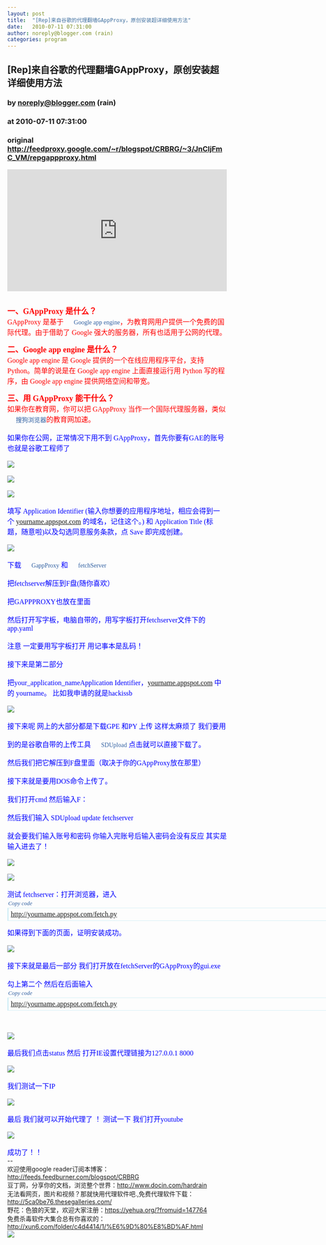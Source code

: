 ```yaml
---
layout: post
title:  "[Rep]来自谷歌的代理翻墙GAppProxy，原创安装超详细使用方法"
date:   2010-07-11 07:31:00
author: noreply@blogger.com (rain)
categories: program
---
```


## [Rep]来自谷歌的代理翻墙GAppProxy，原创安装超详细使用方法
### by noreply@blogger.com (rain)
### at 2010-07-11 07:31:00
### original <http://feedproxy.google.com/~r/blogspot/CRBRG/~3/JnCljFmC_VM/repgappproxy.html>

<p><iframe src="http://feedads.g.doubleclick.net/~ah/f/bsv5mvr041v0lddc0s9fhkf8c8/300/250?ca=1&amp;fh=280#http%3A%2F%2Ffreesource-rain.blogspot.com%2F2010%2F07%2Frepgappproxy.html" width="100%" height="280" frameborder="0" scrolling="no" marginwidth="0" marginheight="0"></iframe></p><br><span style="font-family:Arial;font-size:11.8056px"><font size="4" style="font-family:Tahoma;padding-top:0px;padding-right:0px;padding-bottom:0px;padding-left:0px;margin-top:0px;margin-right:0px;margin-bottom:0px;margin-left:0px"><span style="font-family:Tahoma;padding-top:0px;padding-right:0px;padding-bottom:0px;padding-left:0px;margin-top:0px;margin-right:0px;margin-bottom:0px;margin-left:0px;color:red"><b style="font-family:Tahoma;padding-top:0px;padding-right:0px;padding-bottom:0px;padding-left:0px;margin-top:0px;margin-right:0px;margin-bottom:0px;margin-left:0px">一、GAppProxy 是什么？ </b></span></font><br style="font-family:Tahoma;padding-top:0px;padding-right:0px;padding-bottom:0px;padding-left:0px;margin-top:0px;margin-right:0px;margin-bottom:0px;margin-left:0px"> <font size="3" style="font-family:Tahoma;padding-top:0px;padding-right:0px;padding-bottom:0px;padding-left:0px;margin-top:0px;margin-right:0px;margin-bottom:0px;margin-left:0px"><span style="font-family:Tahoma;padding-top:0px;padding-right:0px;padding-bottom:0px;padding-left:0px;margin-top:0px;margin-right:0px;margin-bottom:0px;margin-left:0px;color:red">GAppProxy 是基于 <a href="http://www.viidii.com/?http://appengine______google______com/&amp;z" style="font-family:Tahoma;padding-top:0px;padding-right:0px;padding-bottom:0px;padding-left:0px;margin-top:0px;margin-right:0px;margin-bottom:0px;margin-left:0px;text-decoration:none;color:rgb(47,95,161);font-size:14px"><img src="http://i37.tinypic.com/2im913.gif" width="16" height="16" align="top" style="font-family:Tahoma;padding-top:0px;padding-right:0px;padding-bottom:0px;padding-left:0px;margin-top:0px;margin-right:0px;margin-bottom:0px;margin-left:0px;border-top-width:0px;border-right-width:0px;border-bottom-width:0px;border-left-width:0px;border-style:initial;border-color:initial"> Google app engine</a>，为教育网用户提供一个免费的国际代理。由于借助了 Google 强大的服务器，所有也适用于公网的代理。</span></font><br style="font-family:Tahoma;padding-top:0px;padding-right:0px;padding-bottom:0px;padding-left:0px;margin-top:0px;margin-right:0px;margin-bottom:0px;margin-left:0px"> <br style="font-family:Tahoma;padding-top:0px;padding-right:0px;padding-bottom:0px;padding-left:0px;margin-top:0px;margin-right:0px;margin-bottom:0px;margin-left:0px"><font size="4" style="font-family:Tahoma;padding-top:0px;padding-right:0px;padding-bottom:0px;padding-left:0px;margin-top:0px;margin-right:0px;margin-bottom:0px;margin-left:0px"><span style="font-family:Tahoma;padding-top:0px;padding-right:0px;padding-bottom:0px;padding-left:0px;margin-top:0px;margin-right:0px;margin-bottom:0px;margin-left:0px;color:red"><b style="font-family:Tahoma;padding-top:0px;padding-right:0px;padding-bottom:0px;padding-left:0px;margin-top:0px;margin-right:0px;margin-bottom:0px;margin-left:0px">二、Google app engine 是什么？ </b></span></font><br style="font-family:Tahoma;padding-top:0px;padding-right:0px;padding-bottom:0px;padding-left:0px;margin-top:0px;margin-right:0px;margin-bottom:0px;margin-left:0px"> <font size="3" style="font-family:Tahoma;padding-top:0px;padding-right:0px;padding-bottom:0px;padding-left:0px;margin-top:0px;margin-right:0px;margin-bottom:0px;margin-left:0px"><span style="font-family:Tahoma;padding-top:0px;padding-right:0px;padding-bottom:0px;padding-left:0px;margin-top:0px;margin-right:0px;margin-bottom:0px;margin-left:0px;color:red">Google app engine 是 Google 提供的一个在线应用程序平台，支持 Python。简单的说是在 Google app engine 上面直接运行用 Python 写的程序，由 Google app engine 提供网络空间和带宽。</span></font><br style="font-family:Tahoma;padding-top:0px;padding-right:0px;padding-bottom:0px;padding-left:0px;margin-top:0px;margin-right:0px;margin-bottom:0px;margin-left:0px"> <br style="font-family:Tahoma;padding-top:0px;padding-right:0px;padding-bottom:0px;padding-left:0px;margin-top:0px;margin-right:0px;margin-bottom:0px;margin-left:0px"><font size="4" style="font-family:Tahoma;padding-top:0px;padding-right:0px;padding-bottom:0px;padding-left:0px;margin-top:0px;margin-right:0px;margin-bottom:0px;margin-left:0px"><span style="font-family:Tahoma;padding-top:0px;padding-right:0px;padding-bottom:0px;padding-left:0px;margin-top:0px;margin-right:0px;margin-bottom:0px;margin-left:0px;color:red"><b style="font-family:Tahoma;padding-top:0px;padding-right:0px;padding-bottom:0px;padding-left:0px;margin-top:0px;margin-right:0px;margin-bottom:0px;margin-left:0px">三、用 GAppProxy 能干什么？ </b></span></font><br style="font-family:Tahoma;padding-top:0px;padding-right:0px;padding-bottom:0px;padding-left:0px;margin-top:0px;margin-right:0px;margin-bottom:0px;margin-left:0px"> <font size="3" style="font-family:Tahoma;padding-top:0px;padding-right:0px;padding-bottom:0px;padding-left:0px;margin-top:0px;margin-right:0px;margin-bottom:0px;margin-left:0px"><span style="font-family:Tahoma;padding-top:0px;padding-right:0px;padding-bottom:0px;padding-left:0px;margin-top:0px;margin-right:0px;margin-bottom:0px;margin-left:0px;color:red">如果你在教育网，你可以把 GAppProxy 当作一个国际代理服务器，类似<a href="http://www.viidii.com/?http://www______appinn______com/sogouexplorer-beta/&amp;z" style="font-family:Tahoma;padding-top:0px;padding-right:0px;padding-bottom:0px;padding-left:0px;margin-top:0px;margin-right:0px;margin-bottom:0px;margin-left:0px;text-decoration:none;color:rgb(47,95,161);font-size:14px"><img src="http://i37.tinypic.com/2im913.gif" width="16" height="16" align="top" style="font-family:Tahoma;padding-top:0px;padding-right:0px;padding-bottom:0px;padding-left:0px;margin-top:0px;margin-right:0px;margin-bottom:0px;margin-left:0px;border-top-width:0px;border-right-width:0px;border-bottom-width:0px;border-left-width:0px;border-style:initial;border-color:initial"> 搜狗浏览器</a>的教育网加速。</span></font><br style="font-family:Tahoma;padding-top:0px;padding-right:0px;padding-bottom:0px;padding-left:0px;margin-top:0px;margin-right:0px;margin-bottom:0px;margin-left:0px"> <span style="font-family:Tahoma;padding-top:0px;padding-right:0px;padding-bottom:0px;padding-left:0px;margin-top:0px;margin-right:0px;margin-bottom:0px;margin-left:0px;color:blue"><font size="3" style="font-family:Tahoma;padding-top:0px;padding-right:0px;padding-bottom:0px;padding-left:0px;margin-top:0px;margin-right:0px;margin-bottom:0px;margin-left:0px"><br style="font-family:Tahoma;padding-top:0px;padding-right:0px;padding-bottom:0px;padding-left:0px;margin-top:0px;margin-right:0px;margin-bottom:0px;margin-left:0px"> 如果你在公网，正常情况下用不到 GAppProxy，首先你要有GAE的账号 也就是谷歌工程师了<br style="font-family:Tahoma;padding-top:0px;padding-right:0px;padding-bottom:0px;padding-left:0px;margin-top:0px;margin-right:0px;margin-bottom:0px;margin-left:0px"> <br style="font-family:Tahoma;padding-top:0px;padding-right:0px;padding-bottom:0px;padding-left:0px;margin-top:0px;margin-right:0px;margin-bottom:0px;margin-left:0px"><img src="http://caoliu52013.files.wordpress.com/2010/07/t66ygap-0.jpg" style="font-family:Tahoma;padding-top:0px;padding-right:0px;padding-bottom:0px;padding-left:0px;margin-top:0px;margin-right:0px;margin-bottom:0px;margin-left:0px;border-top-width:0px;border-right-width:0px;border-bottom-width:0px;border-left-width:0px;border-style:initial;border-color:initial"><br style="font-family:Tahoma;padding-top:0px;padding-right:0px;padding-bottom:0px;padding-left:0px;margin-top:0px;margin-right:0px;margin-bottom:0px;margin-left:0px"> <br style="font-family:Tahoma;padding-top:0px;padding-right:0px;padding-bottom:0px;padding-left:0px;margin-top:0px;margin-right:0px;margin-bottom:0px;margin-left:0px"><img src="http://caoliu52013.files.wordpress.com/2010/07/t66ygap-12.jpg" style="font-family:Tahoma;padding-top:0px;padding-right:0px;padding-bottom:0px;padding-left:0px;margin-top:0px;margin-right:0px;margin-bottom:0px;margin-left:0px;border-top-width:0px;border-right-width:0px;border-bottom-width:0px;border-left-width:0px;border-style:initial;border-color:initial"><br style="font-family:Tahoma;padding-top:0px;padding-right:0px;padding-bottom:0px;padding-left:0px;margin-top:0px;margin-right:0px;margin-bottom:0px;margin-left:0px"> <br style="font-family:Tahoma;padding-top:0px;padding-right:0px;padding-bottom:0px;padding-left:0px;margin-top:0px;margin-right:0px;margin-bottom:0px;margin-left:0px"><img src="http://caoliu52013.files.wordpress.com/2010/07/t66ygap-22.jpg" style="font-family:Tahoma;padding-top:0px;padding-right:0px;padding-bottom:0px;padding-left:0px;margin-top:0px;margin-right:0px;margin-bottom:0px;margin-left:0px;border-top-width:0px;border-right-width:0px;border-bottom-width:0px;border-left-width:0px;border-style:initial;border-color:initial"><br style="font-family:Tahoma;padding-top:0px;padding-right:0px;padding-bottom:0px;padding-left:0px;margin-top:0px;margin-right:0px;margin-bottom:0px;margin-left:0px"> <br style="font-family:Tahoma;padding-top:0px;padding-right:0px;padding-bottom:0px;padding-left:0px;margin-top:0px;margin-right:0px;margin-bottom:0px;margin-left:0px">填写 Application Identifier (输入你想要的应用程序地址，相应会得到一个 <a href="http://yourname.appspot.com">yourname.appspot.com</a> 的域名，记住这个。) 和 Application Title (标题，随意啦)以及勾选同意服务条款，点 Save 即完成创建。<br style="font-family:Tahoma;padding-top:0px;padding-right:0px;padding-bottom:0px;padding-left:0px;margin-top:0px;margin-right:0px;margin-bottom:0px;margin-left:0px"> <br style="font-family:Tahoma;padding-top:0px;padding-right:0px;padding-bottom:0px;padding-left:0px;margin-top:0px;margin-right:0px;margin-bottom:0px;margin-left:0px"><img src="http://caoliu52013.files.wordpress.com/2010/07/t66ygap-32.jpg" style="font-family:Tahoma;padding-top:0px;padding-right:0px;padding-bottom:0px;padding-left:0px;margin-top:0px;margin-right:0px;margin-bottom:0px;margin-left:0px;border-top-width:0px;border-right-width:0px;border-bottom-width:0px;border-left-width:0px;border-style:initial;border-color:initial"><br style="font-family:Tahoma;padding-top:0px;padding-right:0px;padding-bottom:0px;padding-left:0px;margin-top:0px;margin-right:0px;margin-bottom:0px;margin-left:0px"> <br style="font-family:Tahoma;padding-top:0px;padding-right:0px;padding-bottom:0px;padding-left:0px;margin-top:0px;margin-right:0px;margin-bottom:0px;margin-left:0px">下载 <a href="http://www.viidii.com/?http://code______google______com/p/gappproxy/downloads/list&amp;z" style="font-family:Tahoma;padding-top:0px;padding-right:0px;padding-bottom:0px;padding-left:0px;margin-top:0px;margin-right:0px;margin-bottom:0px;margin-left:0px;text-decoration:none;color:rgb(47,95,161);font-size:14px"><img src="http://i37.tinypic.com/2im913.gif" width="16" height="16" align="top" style="font-family:Tahoma;padding-top:0px;padding-right:0px;padding-bottom:0px;padding-left:0px;margin-top:0px;margin-right:0px;margin-bottom:0px;margin-left:0px;border-top-width:0px;border-right-width:0px;border-bottom-width:0px;border-left-width:0px;border-style:initial;border-color:initial"> GappProxy</a> 和 <a href="http://www.viidii.com/?http://gappproxy______googlecode______com/files/fetchServer______r69______tar______gz&amp;z" style="font-family:Tahoma;padding-top:0px;padding-right:0px;padding-bottom:0px;padding-left:0px;margin-top:0px;margin-right:0px;margin-bottom:0px;margin-left:0px;text-decoration:none;color:rgb(47,95,161);font-size:14px"><img src="http://i37.tinypic.com/2im913.gif" width="16" height="16" align="top" style="font-family:Tahoma;padding-top:0px;padding-right:0px;padding-bottom:0px;padding-left:0px;margin-top:0px;margin-right:0px;margin-bottom:0px;margin-left:0px;border-top-width:0px;border-right-width:0px;border-bottom-width:0px;border-left-width:0px;border-style:initial;border-color:initial"> fetchServer</a><br style="font-family:Tahoma;padding-top:0px;padding-right:0px;padding-bottom:0px;padding-left:0px;margin-top:0px;margin-right:0px;margin-bottom:0px;margin-left:0px"> <br style="font-family:Tahoma;padding-top:0px;padding-right:0px;padding-bottom:0px;padding-left:0px;margin-top:0px;margin-right:0px;margin-bottom:0px;margin-left:0px">把fetchserver解压到F盘(随你喜欢）<br style="font-family:Tahoma;padding-top:0px;padding-right:0px;padding-bottom:0px;padding-left:0px;margin-top:0px;margin-right:0px;margin-bottom:0px;margin-left:0px"> <br style="font-family:Tahoma;padding-top:0px;padding-right:0px;padding-bottom:0px;padding-left:0px;margin-top:0px;margin-right:0px;margin-bottom:0px;margin-left:0px">把GAPPPROXY也放在里面<br style="font-family:Tahoma;padding-top:0px;padding-right:0px;padding-bottom:0px;padding-left:0px;margin-top:0px;margin-right:0px;margin-bottom:0px;margin-left:0px"> <br style="font-family:Tahoma;padding-top:0px;padding-right:0px;padding-bottom:0px;padding-left:0px;margin-top:0px;margin-right:0px;margin-bottom:0px;margin-left:0px">然后打开写字板，电脑自带的，用写字板打开fetchserver文件下的app.yaml<br style="font-family:Tahoma;padding-top:0px;padding-right:0px;padding-bottom:0px;padding-left:0px;margin-top:0px;margin-right:0px;margin-bottom:0px;margin-left:0px"> <br style="font-family:Tahoma;padding-top:0px;padding-right:0px;padding-bottom:0px;padding-left:0px;margin-top:0px;margin-right:0px;margin-bottom:0px;margin-left:0px">注意 一定要用写字板打开 用记事本是乱码！<br style="font-family:Tahoma;padding-top:0px;padding-right:0px;padding-bottom:0px;padding-left:0px;margin-top:0px;margin-right:0px;margin-bottom:0px;margin-left:0px"> <br style="font-family:Tahoma;padding-top:0px;padding-right:0px;padding-bottom:0px;padding-left:0px;margin-top:0px;margin-right:0px;margin-bottom:0px;margin-left:0px">接下来是第二部分<br style="font-family:Tahoma;padding-top:0px;padding-right:0px;padding-bottom:0px;padding-left:0px;margin-top:0px;margin-right:0px;margin-bottom:0px;margin-left:0px"> <br style="font-family:Tahoma;padding-top:0px;padding-right:0px;padding-bottom:0px;padding-left:0px;margin-top:0px;margin-right:0px;margin-bottom:0px;margin-left:0px">把your_application_nameApplication Identifier，<a href="http://yourname.appspot.com">yourname.appspot.com</a> 中的 yourname。 比如我申请的就是hackissb<br style="font-family:Tahoma;padding-top:0px;padding-right:0px;padding-bottom:0px;padding-left:0px;margin-top:0px;margin-right:0px;margin-bottom:0px;margin-left:0px"> <br style="font-family:Tahoma;padding-top:0px;padding-right:0px;padding-bottom:0px;padding-left:0px;margin-top:0px;margin-right:0px;margin-bottom:0px;margin-left:0px"><img src="http://caoliu52013.files.wordpress.com/2010/07/t66ygap-4.jpg" style="font-family:Tahoma;padding-top:0px;padding-right:0px;padding-bottom:0px;padding-left:0px;margin-top:0px;margin-right:0px;margin-bottom:0px;margin-left:0px;border-top-width:0px;border-right-width:0px;border-bottom-width:0px;border-left-width:0px;border-style:initial;border-color:initial"><br style="font-family:Tahoma;padding-top:0px;padding-right:0px;padding-bottom:0px;padding-left:0px;margin-top:0px;margin-right:0px;margin-bottom:0px;margin-left:0px"> <br style="font-family:Tahoma;padding-top:0px;padding-right:0px;padding-bottom:0px;padding-left:0px;margin-top:0px;margin-right:0px;margin-bottom:0px;margin-left:0px">接下来呢 网上的大部分都是下载GPE 和PY 上传 这样太麻烦了 我们要用<br style="font-family:Tahoma;padding-top:0px;padding-right:0px;padding-bottom:0px;padding-left:0px;margin-top:0px;margin-right:0px;margin-bottom:0px;margin-left:0px"> <br style="font-family:Tahoma;padding-top:0px;padding-right:0px;padding-bottom:0px;padding-left:0px;margin-top:0px;margin-right:0px;margin-bottom:0px;margin-left:0px">到的是谷歌自带的上传工具 <a href="http://www.viidii.com/?http://sdapp______googlecode______com/files/SDUpload%200______1______rar&amp;z" style="font-family:Tahoma;padding-top:0px;padding-right:0px;padding-bottom:0px;padding-left:0px;margin-top:0px;margin-right:0px;margin-bottom:0px;margin-left:0px;text-decoration:none;color:rgb(47,95,161);font-size:14px"><img src="http://i37.tinypic.com/2im913.gif" width="16" height="16" align="top" style="font-family:Tahoma;padding-top:0px;padding-right:0px;padding-bottom:0px;padding-left:0px;margin-top:0px;margin-right:0px;margin-bottom:0px;margin-left:0px;border-top-width:0px;border-right-width:0px;border-bottom-width:0px;border-left-width:0px;border-style:initial;border-color:initial"> SDUpload</a> 点击就可以直接下载了。<br style="font-family:Tahoma;padding-top:0px;padding-right:0px;padding-bottom:0px;padding-left:0px;margin-top:0px;margin-right:0px;margin-bottom:0px;margin-left:0px"> <br style="font-family:Tahoma;padding-top:0px;padding-right:0px;padding-bottom:0px;padding-left:0px;margin-top:0px;margin-right:0px;margin-bottom:0px;margin-left:0px">然后我们把它解压到F盘里面（取决于你的GAppProxy放在那里）<br style="font-family:Tahoma;padding-top:0px;padding-right:0px;padding-bottom:0px;padding-left:0px;margin-top:0px;margin-right:0px;margin-bottom:0px;margin-left:0px"> <br style="font-family:Tahoma;padding-top:0px;padding-right:0px;padding-bottom:0px;padding-left:0px;margin-top:0px;margin-right:0px;margin-bottom:0px;margin-left:0px">接下来就是要用DOS命令上传了。<br style="font-family:Tahoma;padding-top:0px;padding-right:0px;padding-bottom:0px;padding-left:0px;margin-top:0px;margin-right:0px;margin-bottom:0px;margin-left:0px"> <br style="font-family:Tahoma;padding-top:0px;padding-right:0px;padding-bottom:0px;padding-left:0px;margin-top:0px;margin-right:0px;margin-bottom:0px;margin-left:0px">我们打开cmd 然后输入F： <br style="font-family:Tahoma;padding-top:0px;padding-right:0px;padding-bottom:0px;padding-left:0px;margin-top:0px;margin-right:0px;margin-bottom:0px;margin-left:0px"> <br style="font-family:Tahoma;padding-top:0px;padding-right:0px;padding-bottom:0px;padding-left:0px;margin-top:0px;margin-right:0px;margin-bottom:0px;margin-left:0px">然后我们输入 SDUpload update fetchserver<br style="font-family:Tahoma;padding-top:0px;padding-right:0px;padding-bottom:0px;padding-left:0px;margin-top:0px;margin-right:0px;margin-bottom:0px;margin-left:0px"> <br style="font-family:Tahoma;padding-top:0px;padding-right:0px;padding-bottom:0px;padding-left:0px;margin-top:0px;margin-right:0px;margin-bottom:0px;margin-left:0px">就会要我们输入账号和密码 你输入完账号后输入密码会没有反应 其实是输入进去了！<br style="font-family:Tahoma;padding-top:0px;padding-right:0px;padding-bottom:0px;padding-left:0px;margin-top:0px;margin-right:0px;margin-bottom:0px;margin-left:0px"> <br style="font-family:Tahoma;padding-top:0px;padding-right:0px;padding-bottom:0px;padding-left:0px;margin-top:0px;margin-right:0px;margin-bottom:0px;margin-left:0px"><img src="http://caoliu52013.files.wordpress.com/2010/07/t66ygap-52.jpg" style="font-family:Tahoma;padding-top:0px;padding-right:0px;padding-bottom:0px;padding-left:0px;margin-top:0px;margin-right:0px;margin-bottom:0px;margin-left:0px;border-top-width:0px;border-right-width:0px;border-bottom-width:0px;border-left-width:0px;border-style:initial;border-color:initial"><br style="font-family:Tahoma;padding-top:0px;padding-right:0px;padding-bottom:0px;padding-left:0px;margin-top:0px;margin-right:0px;margin-bottom:0px;margin-left:0px"> <br style="font-family:Tahoma;padding-top:0px;padding-right:0px;padding-bottom:0px;padding-left:0px;margin-top:0px;margin-right:0px;margin-bottom:0px;margin-left:0px"><img src="http://caoliu52013.files.wordpress.com/2010/07/t66ygap-62.jpg" style="font-family:Tahoma;padding-top:0px;padding-right:0px;padding-bottom:0px;padding-left:0px;margin-top:0px;margin-right:0px;margin-bottom:0px;margin-left:0px;border-top-width:0px;border-right-width:0px;border-bottom-width:0px;border-left-width:0px;border-style:initial;border-color:initial"><br style="font-family:Tahoma;padding-top:0px;padding-right:0px;padding-bottom:0px;padding-left:0px;margin-top:0px;margin-right:0px;margin-bottom:0px;margin-left:0px"> <br style="font-family:Tahoma;padding-top:0px;padding-right:0px;padding-bottom:0px;padding-left:0px;margin-top:0px;margin-right:0px;margin-bottom:0px;margin-left:0px">测试 fetchserver：打开浏览器，进入<h6 style="font-family:Tahoma;padding-top:0px;padding-right:0px;padding-bottom:0px;padding-left:0px;margin-top:2px;margin-right:2px;margin-bottom:2px;margin-left:2px;font-size:13px;color:rgb(0,76,125)"> <a href="http://cl.paisky.com/htm_data/7/1007/550986.html" style="font-family:Tahoma;padding-top:0px;padding-right:0px;padding-bottom:0px;padding-left:0px;margin-top:0px;margin-right:0px;margin-bottom:0px;margin-left:0px;text-decoration:none;color:rgb(47,95,161)">Copy code</a></h6> <blockquote style="font-family:Tahoma;padding-top:5px;padding-right:5px;padding-bottom:5px;padding-left:5px;margin-top:0px;margin-right:0px;margin-bottom:14px;margin-left:0px;width:1321px;font-size:16px;color:rgb(129,136,140);border-top-width:1px;border-right-width:1px;border-bottom-width:1px;border-left-width:3px;border-top-style:solid;border-right-style:solid;border-bottom-style:solid;border-left-style:solid;border-top-color:rgb(212,239,247);border-right-color:rgb(212,239,247);border-bottom-color:rgb(212,239,247);border-left-color:rgb(212,239,247)"> <a href="http://yourname.appspot.com/fetch.py">http://yourname.appspot.com/fetch.py</a></blockquote>如果得到下面的页面，证明安装成功。<br style="font-family:Tahoma;padding-top:0px;padding-right:0px;padding-bottom:0px;padding-left:0px;margin-top:0px;margin-right:0px;margin-bottom:0px;margin-left:0px"> <br style="font-family:Tahoma;padding-top:0px;padding-right:0px;padding-bottom:0px;padding-left:0px;margin-top:0px;margin-right:0px;margin-bottom:0px;margin-left:0px"><img src="http://caoliu52013.files.wordpress.com/2010/07/t66ygap-71.jpg" style="font-family:Tahoma;padding-top:0px;padding-right:0px;padding-bottom:0px;padding-left:0px;margin-top:0px;margin-right:0px;margin-bottom:0px;margin-left:0px;border-top-width:0px;border-right-width:0px;border-bottom-width:0px;border-left-width:0px;border-style:initial;border-color:initial"><br style="font-family:Tahoma;padding-top:0px;padding-right:0px;padding-bottom:0px;padding-left:0px;margin-top:0px;margin-right:0px;margin-bottom:0px;margin-left:0px"> <br style="font-family:Tahoma;padding-top:0px;padding-right:0px;padding-bottom:0px;padding-left:0px;margin-top:0px;margin-right:0px;margin-bottom:0px;margin-left:0px">接下来就是最后一部分 我们打开放在fetchServer的GAppProxy的gui.exe<br style="font-family:Tahoma;padding-top:0px;padding-right:0px;padding-bottom:0px;padding-left:0px;margin-top:0px;margin-right:0px;margin-bottom:0px;margin-left:0px"> <br style="font-family:Tahoma;padding-top:0px;padding-right:0px;padding-bottom:0px;padding-left:0px;margin-top:0px;margin-right:0px;margin-bottom:0px;margin-left:0px">勾上第二个 然后在后面输入<h6 style="font-family:Tahoma;padding-top:0px;padding-right:0px;padding-bottom:0px;padding-left:0px;margin-top:2px;margin-right:2px;margin-bottom:2px;margin-left:2px;font-size:13px;color:rgb(0,76,125)"> <a href="http://cl.paisky.com/htm_data/7/1007/550986.html" style="font-family:Tahoma;padding-top:0px;padding-right:0px;padding-bottom:0px;padding-left:0px;margin-top:0px;margin-right:0px;margin-bottom:0px;margin-left:0px;text-decoration:none;color:rgb(47,95,161)">Copy code</a></h6> <blockquote style="font-family:Tahoma;padding-top:5px;padding-right:5px;padding-bottom:5px;padding-left:5px;margin-top:0px;margin-right:0px;margin-bottom:14px;margin-left:0px;width:1321px;font-size:16px;color:rgb(129,136,140);border-top-width:1px;border-right-width:1px;border-bottom-width:1px;border-left-width:3px;border-top-style:solid;border-right-style:solid;border-bottom-style:solid;border-left-style:solid;border-top-color:rgb(212,239,247);border-right-color:rgb(212,239,247);border-bottom-color:rgb(212,239,247);border-left-color:rgb(212,239,247)"> <a href="http://yourname.appspot.com/fetch.py">http://yourname.appspot.com/fetch.py</a></blockquote><br style="font-family:Tahoma;padding-top:0px;padding-right:0px;padding-bottom:0px;padding-left:0px;margin-top:0px;margin-right:0px;margin-bottom:0px;margin-left:0px"> <br style="font-family:Tahoma;padding-top:0px;padding-right:0px;padding-bottom:0px;padding-left:0px;margin-top:0px;margin-right:0px;margin-bottom:0px;margin-left:0px"><img src="http://caoliu52013.files.wordpress.com/2010/07/t66ygap-8.jpg" style="font-family:Tahoma;padding-top:0px;padding-right:0px;padding-bottom:0px;padding-left:0px;margin-top:0px;margin-right:0px;margin-bottom:0px;margin-left:0px;border-top-width:0px;border-right-width:0px;border-bottom-width:0px;border-left-width:0px;border-style:initial;border-color:initial"><br style="font-family:Tahoma;padding-top:0px;padding-right:0px;padding-bottom:0px;padding-left:0px;margin-top:0px;margin-right:0px;margin-bottom:0px;margin-left:0px"> <br style="font-family:Tahoma;padding-top:0px;padding-right:0px;padding-bottom:0px;padding-left:0px;margin-top:0px;margin-right:0px;margin-bottom:0px;margin-left:0px">最后我们点击status 然后 打开IE设置代理链接为127.0.0.1 8000<br style="font-family:Tahoma;padding-top:0px;padding-right:0px;padding-bottom:0px;padding-left:0px;margin-top:0px;margin-right:0px;margin-bottom:0px;margin-left:0px"> <br style="font-family:Tahoma;padding-top:0px;padding-right:0px;padding-bottom:0px;padding-left:0px;margin-top:0px;margin-right:0px;margin-bottom:0px;margin-left:0px"><img src="http://caoliu52013.files.wordpress.com/2010/07/t66ygap-9.jpg" style="font-family:Tahoma;padding-top:0px;padding-right:0px;padding-bottom:0px;padding-left:0px;margin-top:0px;margin-right:0px;margin-bottom:0px;margin-left:0px;border-top-width:0px;border-right-width:0px;border-bottom-width:0px;border-left-width:0px;border-style:initial;border-color:initial"><br style="font-family:Tahoma;padding-top:0px;padding-right:0px;padding-bottom:0px;padding-left:0px;margin-top:0px;margin-right:0px;margin-bottom:0px;margin-left:0px"> <br style="font-family:Tahoma;padding-top:0px;padding-right:0px;padding-bottom:0px;padding-left:0px;margin-top:0px;margin-right:0px;margin-bottom:0px;margin-left:0px">我们测试一下IP<br style="font-family:Tahoma;padding-top:0px;padding-right:0px;padding-bottom:0px;padding-left:0px;margin-top:0px;margin-right:0px;margin-bottom:0px;margin-left:0px"> <br style="font-family:Tahoma;padding-top:0px;padding-right:0px;padding-bottom:0px;padding-left:0px;margin-top:0px;margin-right:0px;margin-bottom:0px;margin-left:0px"><img src="http://caoliu52013.files.wordpress.com/2010/07/t66ygap-10.jpg" style="font-family:Tahoma;padding-top:0px;padding-right:0px;padding-bottom:0px;padding-left:0px;margin-top:0px;margin-right:0px;margin-bottom:0px;margin-left:0px;border-top-width:0px;border-right-width:0px;border-bottom-width:0px;border-left-width:0px;border-style:initial;border-color:initial"><br style="font-family:Tahoma;padding-top:0px;padding-right:0px;padding-bottom:0px;padding-left:0px;margin-top:0px;margin-right:0px;margin-bottom:0px;margin-left:0px"> <br style="font-family:Tahoma;padding-top:0px;padding-right:0px;padding-bottom:0px;padding-left:0px;margin-top:0px;margin-right:0px;margin-bottom:0px;margin-left:0px">最后 我们就可以开始代理了 ！ 测试一下 我们打开youtube<br style="font-family:Tahoma;padding-top:0px;padding-right:0px;padding-bottom:0px;padding-left:0px;margin-top:0px;margin-right:0px;margin-bottom:0px;margin-left:0px"> <br style="font-family:Tahoma;padding-top:0px;padding-right:0px;padding-bottom:0px;padding-left:0px;margin-top:0px;margin-right:0px;margin-bottom:0px;margin-left:0px"><img src="http://caoliu52013.files.wordpress.com/2010/07/t66ygap-112.jpg" style="font-family:Tahoma;padding-top:0px;padding-right:0px;padding-bottom:0px;padding-left:0px;margin-top:0px;margin-right:0px;margin-bottom:0px;margin-left:0px;border-top-width:0px;border-right-width:0px;border-bottom-width:0px;border-left-width:0px;border-style:initial;border-color:initial"><br style="font-family:Tahoma;padding-top:0px;padding-right:0px;padding-bottom:0px;padding-left:0px;margin-top:0px;margin-right:0px;margin-bottom:0px;margin-left:0px"> <br style="font-family:Tahoma;padding-top:0px;padding-right:0px;padding-bottom:0px;padding-left:0px;margin-top:0px;margin-right:0px;margin-bottom:0px;margin-left:0px">成功了！！</font></span></span><br>-- <br> 欢迎使用google reader订阅本博客：<a href="http://feeds.feedburner.com/blogspot/CRBRG">http://feeds.feedburner.com/blogspot/CRBRG</a><br>豆丁网，分享你的文档，浏览整个世界：<a href="http://www.docin.com/hardrain">http://www.docin.com/hardrain</a><br> 无法看网页，图片和视频？那就快用代理软件吧.,免费代理软件下载：<a href="http://5ca0be76.thesegalleries.com/">http://5ca0be76.thesegalleries.com/</a><br>野花：色狼的天堂，欢迎大家注册：<a href="https://yehua.org/?fromuid=147764">https://yehua.org/?fromuid=147764</a><br> 免费杀毒软件大集合总有你喜欢的：<a href="http://xun6.com/folder/c4d4414/1/%E6%9D%80%E8%BD%AF.html">http://xun6.com/folder/c4d4414/1/%E6%9D%80%E8%BD%AF.html</a><br> <div>
<img width="1" height="1" src="https://blogger.googleusercontent.com/tracker/9127807755384464421-1767846101271465829?l=freesource-rain.blogspot.com" alt=""></div><div>
<a href="http://feeds.feedburner.com/~ff/blogspot/CRBRG?a=JnCljFmC_VM:luYgn-mbavw:yIl2AUoC8zA"><img src="http://feeds.feedburner.com/~ff/blogspot/CRBRG?d=yIl2AUoC8zA" border="0"></a>
</div><img src="http://feeds.feedburner.com/~r/blogspot/CRBRG/~4/JnCljFmC_VM" height="1" width="1">